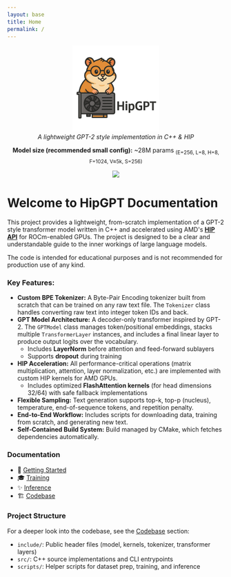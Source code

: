 ```yaml
---
layout: base
title: Home
permalink: /
---
```


<p align="center">
  <img src="/assets/images/hip-hamster.png" alt="HipGPT Logo" width="200"/>
  <br/>
  <em>A lightweight GPT-2 style implementation in C++ & HIP</em>
</p>

<p align="center">
  <b>Model size (recommended small config):</b> ~28M params  
  <sub>(E=256, L=8, H=8, F=1024, V≈5k, S=256)</sub>
</p>

<p align="center">
  <a href="https://github.com/aarnetalman/hipgpt" target="_blank">
    <img src="https://img.shields.io/badge/View_on_GitHub-hipgpt-black?logo=github&style=for-the-badge"/>
  </a>
</p>

# Welcome to HipGPT Documentation

This project provides a lightweight, from-scratch implementation of a GPT-2 style transformer model written in C++ and accelerated using AMD's **[HIP API](https://rocm.docs.amd.com/projects/HIP/en/latest/)** for ROCm-enabled GPUs. The project is designed to be a clear and understandable guide to the inner workings of large language models.

The code is intended for educational purposes and is not recommended for production use of any kind. 

### Key Features:

* **Custom BPE Tokenizer:** A Byte-Pair Encoding tokenizer built from scratch that can be trained on any raw text file. The `Tokenizer` class handles converting raw text into integer token IDs and back.
* **GPT Model Architecture:** A decoder-only transformer inspired by GPT-2. The `GPTModel` class manages token/positional embeddings, stacks multiple `TransformerLayer` instances, and includes a final linear layer to produce output logits over the vocabulary.  
  * Includes **LayerNorm** before attention and feed-forward sublayers  
  * Supports **dropout** during training  
* **HIP Acceleration:** All performance-critical operations (matrix multiplication, attention, layer normalization, etc.) are implemented with custom HIP kernels for AMD GPUs.  
  * Includes optimized **FlashAttention kernels** (for head dimensions 32/64) with safe fallback implementations  
* **Flexible Sampling:** Text generation supports top-k, top-p (nucleus), temperature, end-of-sequence tokens, and repetition penalty.  
* **End-to-End Workflow:** Includes scripts for downloading data, training from scratch, and generating new text.  
* **Self-Contained Build System:** Build managed by CMake, which fetches dependencies automatically.

### Documentation

- 🚀 [Getting Started](/getting-started/)  
- 🎓 [Training](/training/)  
- ✨ [Inference](/inference/)  
- 🏗 [Codebase](/codebase/)  

### Project Structure

For a deeper look into the codebase, see the [Codebase](/codebase/) section:

* `include/`: Public header files (model, kernels, tokenizer, transformer layers)  
* `src/`: C++ source implementations and CLI entrypoints  
* `scripts/`: Helper scripts for dataset prep, training, and inference  
